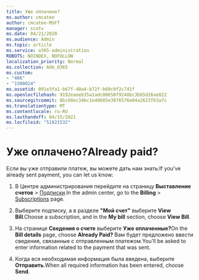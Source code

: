 ```yaml
---
title: Уже оплачено?
ms.author: cmcatee
author: cmcatee-MSFT
manager: scotv
ms.date: 04/21/2020
ms.audience: Admin
ms.topic: article
ms.service: o365-administration
ROBOTS: NOINDEX, NOFOLLOW
localization_priority: Normal
ms.collection: Adm_O365
ms.custom:
- "466"
- "1500024"
ms.assetid: 091e3fa1-b67f-40a4-b72f-b69c9f2c741f
ms.openlocfilehash: 9192eaeeb35a1adc00658f9248bc3bb5d26ae022
ms.sourcegitcommit: 8bc60ec34bc1e40685e3976576e04a2623f63a7c
ms.translationtype: MT
ms.contentlocale: ru-RU
ms.lasthandoff: 04/15/2021
ms.locfileid: "51821532"
---
```

# <a name="already-paid"></a><span data-ttu-id="fb0dd-102">Уже оплачено?</span><span class="sxs-lookup"><span data-stu-id="fb0dd-102">Already paid?</span></span>

<span data-ttu-id="fb0dd-103">Если вы уже отправили платеж, вы можете дать нам знать:</span><span class="sxs-lookup"><span data-stu-id="fb0dd-103">If you've already sent payment, you can let us know:</span></span>
  
1. <span data-ttu-id="fb0dd-104">В Центре администрирования перейдите на страницу **Выставление счетов** \> [Подписки](https://go.microsoft.com/fwlink/p/?linkid=842054).</span><span class="sxs-lookup"><span data-stu-id="fb0dd-104">In the admin center, go to the **Billing** \> [Subscriptions](https://go.microsoft.com/fwlink/p/?linkid=842054) page.</span></span>

2. <span data-ttu-id="fb0dd-105">Выберите подписку, а в разделе **"Мой счет"** выберите **View Bill**.</span><span class="sxs-lookup"><span data-stu-id="fb0dd-105">Choose a subscription, and in the **My bill** section, choose **View Bill**.</span></span>

3. <span data-ttu-id="fb0dd-106">На странице **Сведения о счете** выберите **Уже оплаченные?**</span><span class="sxs-lookup"><span data-stu-id="fb0dd-106">On the **Bill details** page, choose **Already Paid?**</span></span> <span data-ttu-id="fb0dd-107">Вам будет предложено ввести сведения, связанные с отправленным платежом.</span><span class="sxs-lookup"><span data-stu-id="fb0dd-107">You'll be asked to enter information related to the payment that was sent.</span></span>

4. <span data-ttu-id="fb0dd-108">Когда вся необходимая информация была введена, выберите **Отправить**.</span><span class="sxs-lookup"><span data-stu-id="fb0dd-108">When all required information has been entered, choose **Send**.</span></span>